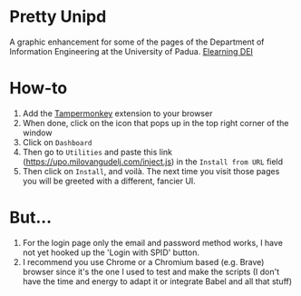 # Pretty Unipd

A graphic enhancement for some of the pages of the Department of Information Engineering at the University of Padua. [Elearning DEI](https://elearning.dei.unipd.it)

# How-to

1. Add the [Tampermonkey](https://www.tampermonkey.net/) extension to your browser
2. When done, click on the icon that pops up in the top right corner of the window
3. Click on `Dashboard`
4. Then go to `Utilities` and paste this link (<https://upo.milovangudelj.com/inject.js>) in the `Install from URL` field
5. Then click on `Install`, and voilà. The next time you visit those pages you will be greeted with a different, fancier UI.

# But...

1. For the login page only the email and password method works, I have not yet hooked up the 'Login with SPID' button.
2. I recommend you use Chrome or a Chromium based (e.g. Brave) browser since it's the one I used to test and make the scripts (I don't have the time and energy to adapt it or integrate Babel and all that stuff)
